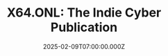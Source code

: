 ---
title: "X64.ONL: The Indie Cyber Publication"
description: "Im starting an indie cyber publication. Want in?"
date: 2025-02-09T07:00:00.000Z
draft: false
slug: x64-onl
type: redirect
target: https://x64.onl
---